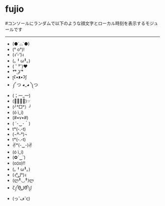 # fujio
#コンソールにランダムで以下のような顔文字とローカル時刻を表示するモジュールです
***
* (●´⌓`●)
* (° o°)!
* (ง'̀-'́)ง
* (｡╹ω╹｡)
* ( ˘ ³˘)♥
* *͡° ͜ʖ ͡°
* ʅʕ•ᴥ•ʔʃ
* ༼ つ ◕_◕ ༽つ
* (；一_一)
* (☞ﾟ∀ﾟ)☞
* (╯°□°）╯
* (ó ì_í)
* (#•v•#)
* ( ´･‿･｀)
* t*(-.-t)
* (¬º-°)¬
* t*(-.-t)
* ✌*(-‿-)✌
* (ó ì_í)
* (✿´‿`)
* (oﾛo)!!
* (｡╹ω╹｡)
* (ง°ل͜°)ง
* (ლ╹◡╹)ლ
* ζ༼Ɵ͆ل͜Ɵ͆༽ᶘ
* (っ˘ڡ˘ς)
